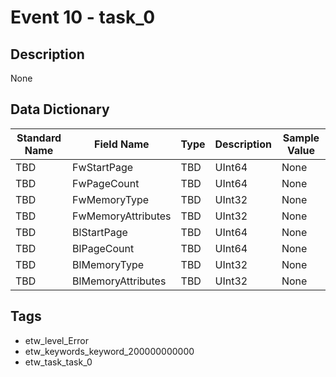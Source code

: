 # Event 10 - task_0

## Description
None

## Data Dictionary
|Standard Name|Field Name|Type|Description|Sample Value|
|---|---|---|---|---|
|TBD|FwStartPage|TBD|UInt64|None|None|
|TBD|FwPageCount|TBD|UInt64|None|None|
|TBD|FwMemoryType|TBD|UInt32|None|None|
|TBD|FwMemoryAttributes|TBD|UInt32|None|None|
|TBD|BlStartPage|TBD|UInt64|None|None|
|TBD|BlPageCount|TBD|UInt64|None|None|
|TBD|BlMemoryType|TBD|UInt32|None|None|
|TBD|BlMemoryAttributes|TBD|UInt32|None|None|

## Tags
* etw_level_Error
* etw_keywords_keyword_200000000000
* etw_task_task_0